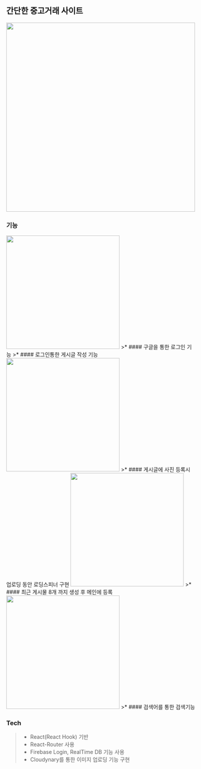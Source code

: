 ## 간단한 중고거래 사이트

<img src = "https://user-images.githubusercontent.com/70279943/103325323-afca1500-4a8e-11eb-92eb-4d02e7d64120.PNG" width = "500px"> 

### 기능 

<img src ="https://user-images.githubusercontent.com/70279943/103325229-34686380-4a8e-11eb-956a-22e180df428e.PNG" width = "300px" /> 
>* #### 구글을 통한 로그인 기능
>* #### 로그인통한 게시글 작성 기능


<img src ="https://user-images.githubusercontent.com/70279943/103325235-39c5ae00-4a8e-11eb-80cc-bf2946c6e348.PNG" width = "300px"> 
>* #### 게시글에 사진 등록시 업로딩 동안 로딩스피너 구현


<img src ="https://user-images.githubusercontent.com/70279943/103325236-3b8f7180-4a8e-11eb-9a7c-e8bfd69d9973.PNG" width = "300px"> 
>* #### 최근 게시물 8개 까지 생성 후 메인에 등록


<img src ="https://user-images.githubusercontent.com/70279943/103325279-6a0d4c80-4a8e-11eb-8293-717b11a45918.PNG" width = "300px"> 
>* #### 검색어를 통한 검색기능




### Tech
>* React(React Hook) 기반
>* React-Router 사용
>* Firebase Login, RealTime DB 기능 사용
>* Cloudynary를 통한 이미지 업로딩 기능 구현

